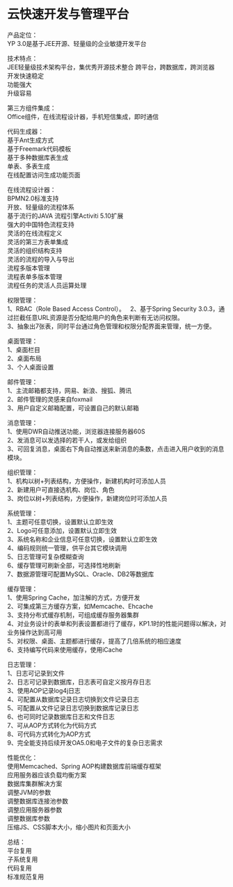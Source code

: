 # 云快速开发与管理平台
产品定位：  
YP 3.0是基于JEE开源、轻量级的企业敏捷开发平台  

技术特点：  
JEE轻量级技术架构平台，集优秀开源技术整合
跨平台，跨数据库，跨浏览器  
开发快速稳定  
功能强大  
升级容易  

第三方组件集成：  
Office组件，在线流程设计器，手机短信集成，即时通信  

代码生成器：  
基于Ant生成方式  
基于Freemark代码模板  
基于多种数据库表生成  
单表、多表生成  
在线配置访问生成功能页面  

在线流程设计器：  
BPMN2.0标准支持  
开放、轻量级的流程体系  
基于流行的JAVA 流程引擎Activiti 5.10扩展  
强大的中国特色流程支持  
灵活的在线流程定义  
灵活的第三方表单集成  
灵活的组织结构支持  
灵活的流程的导入与导出  
流程多版本管理  
流程表单多版本管理  
流程任务的灵活人员运算处理  

权限管理：  
1、RBAC（Role Based Access Control）。  
2、基于Spring Security 3.0.3，通过拦截任意URL资源是否分配给用户的角色来判断有无访问权限。  
3、抽象出7张表，同时平台通过角色管理和权限分配界面来管理，统一方便。  

桌面管理：  
1、桌面栏目  
2、桌面布局  
3、个人桌面设置  

邮件管理：  
1、主流邮箱都支持，网易、新浪、搜狐、腾讯  
2、邮件管理的灵感来自foxmail  
3、用户自定义邮箱配置，可设置自己的默认邮箱  

消息管理：  
1、使用DWR自动推送功能，浏览器连接服务器60S  
2、发消息可以发选择的若干人，或发给组织  
3、可回复消息，桌面右下角自动推送来新消息的条数，点击进入用户收到的消息模块。  

组织管理：  
1、机构以树+列表结构，方便操作，新建机构时可添加人员  
2、新建用户可直接选机构、岗位、角色  
3、岗位以树+列表结构，方便操作，新建岗位时可添加人员  

系统管理：  
1、主题可任意切换，设置默认立即生效  
2、Logo可任意添加，设置默认立即生效  
3、系统名称和企业信息可任意切换，设置默认立即生效  
4、编码规则统一管理，供平台其它模块调用  
5、日志管理可复杂模糊查询  
6、缓存管理可刷新全部，可选择性地刷新  
7、数据源管理可配置MySQL、Oracle、DB2等数据库  

缓存管理：  
1、使用Spring Cache，加注解的方式，方便开发  
2、可集成第三方缓存方案，如Memcache、Ehcache  
3、支持分布式缓存机制，可组成缓存服务器集群  
4、对业务设计的表单和列表设置都进行了缓存，KP1.1时的性能问题得以解决，对业务操作达到高可用  
5、对权限、桌面、主题都进行缓存，提高了几倍系统的相应速度  
6、支持编写代码来使用缓存，使用iCache  

日志管理：  
1、日志可记录到文件  
2、日志可记录到数据库，日志表可自定义按月存日志  
3、使用AOP记录log4j日志  
4、可配置从数据库记录日志切换到文件记录日志  
5、可配置从文件记录日志切换到数据库记录日志  
6、也可同时记录数据库日志和文件日志  
7、可从AOP方式转化为代码方式  
8、可代码方式转化为AOP方式  
9、完全能支持后续开发OA5.0和电子文件的复杂日志需求  

性能优化：  
使用Memcached、Spring AOP构建数据库前端缓存框架  
应用服务器应该负载均衡方案  
数据库集群解决方案  
调整JVM的参数  
调整数据库连接池参数  
调整应用服务器参数  
调整数据库参数  
压缩JS、CSS脚本大小，缩小图片和页面大小  

总结：  
平台复用  
子系统复用  
代码复用  
标准规范复用  























